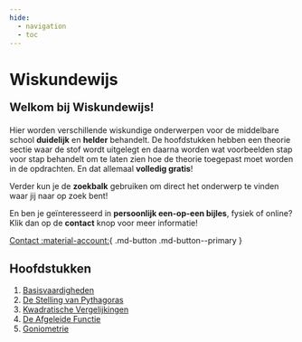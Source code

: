 ```yaml
---
hide:
  - navigation
  - toc
---
```


# Wiskundewijs

**<p style="text-align: left;font-size:20px;">Welkom bij Wiskundewijs!</p>**

Hier worden verschillende wiskundige onderwerpen voor de middelbare school **duidelijk** en **helder** behandelt. De hoofdstukken hebben een theorie sectie waar de stof wordt uitgelegt en daarna worden wat voorbeelden stap voor stap behandelt om te laten zien hoe de theorie toegepast moet worden in de opdrachten. En dat allemaal **volledig gratis**!

Verder kun je de **zoekbalk** gebruiken om direct het onderwerp te vinden waar jij naar op zoek bent!

En ben je geïnteresseerd in **persoonlijk een-op-een bijles**, fysiek of online? Klik dan op de **contact** knop voor meer informatie!

[Contact :material-account:](contact.md){ .md-button .md-button--primary }

## Hoofdstukken
1. [Basisvaardigheden](basisvaardigheden.md)
2. [De Stelling van Pythagoras](pythagoras.md)
3. [Kwadratische Vergelijkingen](kwadratische_vergelijkingen.md)
4. [De Afgeleide Functie](afgeleide.md)
5. [Goniometrie](goniometrie.md)
